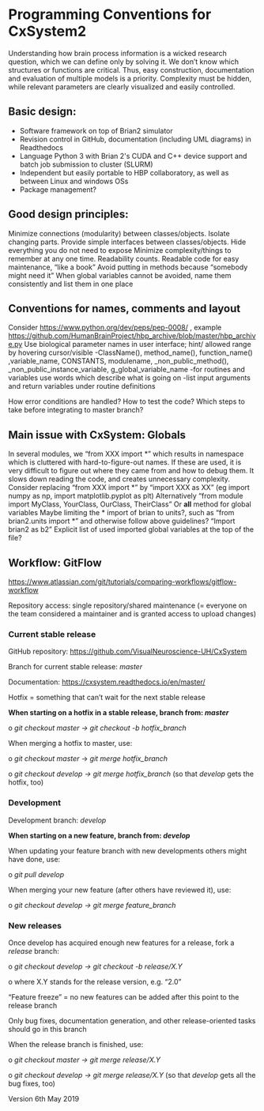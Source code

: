 # ﻿Programming Conventions for CxSystem2
Understanding how brain process information is a wicked research question, which we can define only by solving it. We don’t know which structures or functions are critical. Thus, easy construction, documentation and evaluation of multiple models is a priority. Complexity must be hidden, while relevant parameters are clearly visualized and easily controlled.

## Basic design:
* Software framework on top of Brian2 simulator
* Revision control in GitHub, documentation (including UML diagrams) in Readthedocs
* Language Python 3 with Brian 2's CUDA and C++ device support and batch job submission to cluster (SLURM) 
* Independent but easily portable to HBP collaboratory, as well as between Linux and windows OSs
* Package management?

## Good design principles:

Minimize connections (modularity) between classes/objects. Isolate changing parts. 
Provide simple interfaces between classes/objects. Hide everything you do not need to expose
Minimize complexity/things to remember at any one time.
Readability counts. Readable code for easy maintenance, “like a book”
Avoid putting in methods because “somebody might need it”
When global variables cannot be avoided, name them consistently and list them in one place

## Conventions for names, comments and layout 
Consider https://www.python.org/dev/peps/pep-0008/ ,
example https://github.com/HumanBrainProject/hbp_archive/blob/master/hbp_archive.py 
Use biological parameter names in user interface; hint/ allowed range by hovering cursor/visible
-ClassName(), method_name(), function_name() ,variable_name, CONSTANTS, modulename, _non_public_method(), _non_public_instance_variable, g_global_variable_name
-for routines and variables use words which describe what is going on
-list input arguments and return variables under routine definitions

How error conditions are handled?
How to test the code?
Which steps to take before integrating to master branch? 

## Main issue with CxSystem: Globals
In several modules, we “from XXX import *” which results in namespace which is cluttered with hard-to-figure-out names. If these are used, it is very difficult to figure out where they came from and how to debug them. It slows down reading the code, and creates unnecessary complexity.
Consider replacing  “from XXX import *” by “import XXX as XX” (eg import numpy as np, import matplotlib.pyplot as plt)
Alternatively “from module import MyClass, YourClass, OurClass, TheirClass”
Or __all__ method for global variables 
Maybe limiting the * import of brian to units?, such as “from brian2.units import *” and otherwise follow above guidelines? “Import brian2 as b2”
Explicit list of used imported global variables at the top of the file?



## Workflow: GitFlow

<https://www.atlassian.com/git/tutorials/comparing-workflows/gitflow-workflow>

Repository access: single repository/shared maintenance (= everyone on the team considered a maintainer and is granted access to upload changes)

 

### Current stable release

GitHub repository: <https://github.com/VisualNeuroscience-UH/CxSystem>

Branch for current stable release: *master*

Documentation: <https://cxsystem.readthedocs.io/en/master/>

Hotfix = something that can’t wait for the next stable release

**When starting on a hotfix in a stable release, branch from: *master*** 

o   *git checkout master -> git checkout -b hotfix_branch*

When merging a hotfix to master, use: 

o   *git checkout master* -> *git merge hotfix_branch*

o   *git checkout develop -> git merge hotfix_branch* (so that *develop* gets the hotfix, too)

 

### Development

Development branch: *develop*

**When starting on a new feature, branch from: *develop***

When updating your feature branch with new developments others might have done, use:

o    *git pull develop*

When merging your new feature (after others have reviewed it), use: 

o   *git checkout develop -> git merge feature_branch*

 

### New releases

Once develop has acquired enough new features for a release, fork a *release* branch:

o   *git checkout develop -> git checkout -b release/X.Y*

o   where X.Y stands for the release version, e.g. “2.0”

“Feature freeze” = no new features can be added after this point to the release branch

Only bug fixes, documentation generation, and other release-oriented tasks should go in this branch

When the release branch is finished, use:

o   *git checkout master -> git merge release/X.Y*

o   *git checkout develop -> git merge release/X.Y* (so that *develop* gets all the bug fixes, too)


Version 6th May 2019

